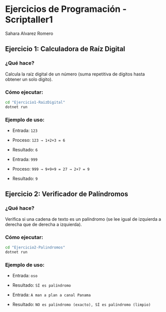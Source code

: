 # Ejercicios de Programación - Scriptaller1

Sahara Alvarez Romero

## Ejercicio 1: Calculadora de Raíz Digital

### ¿Qué hace?
Calcula la raíz digital de un número (suma repetitiva de dígitos hasta obtener un solo dígito).

### Cómo ejecutar:
```bash
cd "Ejercicio1-RaizDigital"
dotnet run
```

### Ejemplo de uso:
- Entrada: `123`
- Proceso: `123 → 1+2+3 = 6`
- Resultado: `6`

- Entrada: `999`
- Proceso: `999 → 9+9+9 = 27 → 2+7 = 9`
- Resultado: `9`

## Ejercicio 2: Verificador de Palíndromos

### ¿Qué hace?
Verifica si una cadena de texto es un palíndromo (se lee igual de izquierda a derecha que de derecha a izquierda).

### Cómo ejecutar:
```bash
cd "Ejercicio2-Palindromos"
dotnet run
```

### Ejemplo de uso:
- Entrada: `oso`
- Resultado: `SÍ es palíndromo`

- Entrada: `A man a plan a canal Panama`
- Resultado: `NO es palíndromo (exacto), SÍ es palíndromo (limpio)`


